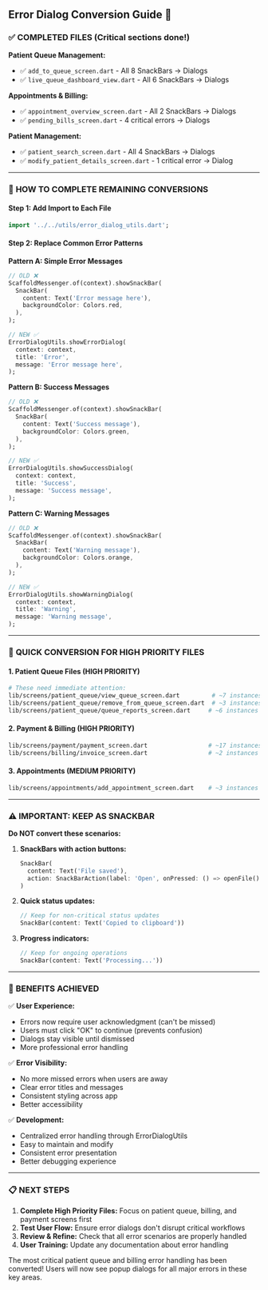 ## Error Dialog Conversion Guide 🔄

### ✅ **COMPLETED FILES** (Critical sections done!)

**Patient Queue Management:**
- ✅ `add_to_queue_screen.dart` - All 8 SnackBars → Dialogs
- ✅ `live_queue_dashboard_view.dart` - All 6 SnackBars → Dialogs

**Appointments & Billing:**
- ✅ `appointment_overview_screen.dart` - All 2 SnackBars → Dialogs  
- ✅ `pending_bills_screen.dart` - 4 critical errors → Dialogs

**Patient Management:**
- ✅ `patient_search_screen.dart` - All 4 SnackBars → Dialogs
- ✅ `modify_patient_details_screen.dart` - 1 critical error → Dialog

---

### 🔧 **HOW TO COMPLETE REMAINING CONVERSIONS**

#### **Step 1: Add Import to Each File**
```dart
import '../../utils/error_dialog_utils.dart';
```

#### **Step 2: Replace Common Error Patterns**

**Pattern A: Simple Error Messages**
```dart
// OLD ❌
ScaffoldMessenger.of(context).showSnackBar(
  SnackBar(
    content: Text('Error message here'),
    backgroundColor: Colors.red,
  ),
);

// NEW ✅
ErrorDialogUtils.showErrorDialog(
  context: context,
  title: 'Error',
  message: 'Error message here',
);
```

**Pattern B: Success Messages**
```dart
// OLD ❌
ScaffoldMessenger.of(context).showSnackBar(
  SnackBar(
    content: Text('Success message'),
    backgroundColor: Colors.green,
  ),
);

// NEW ✅
ErrorDialogUtils.showSuccessDialog(
  context: context,
  title: 'Success',
  message: 'Success message',
);
```

**Pattern C: Warning Messages**
```dart
// OLD ❌
ScaffoldMessenger.of(context).showSnackBar(
  SnackBar(
    content: Text('Warning message'),
    backgroundColor: Colors.orange,
  ),
);

// NEW ✅
ErrorDialogUtils.showWarningDialog(
  context: context,
  title: 'Warning',
  message: 'Warning message',
);
```

---

### 🚀 **QUICK CONVERSION FOR HIGH PRIORITY FILES**

#### **1. Patient Queue Files (HIGH PRIORITY)**
```bash
# These need immediate attention:
lib/screens/patient_queue/view_queue_screen.dart         # ~7 instances
lib/screens/patient_queue/remove_from_queue_screen.dart  # ~3 instances  
lib/screens/patient_queue/queue_reports_screen.dart     # ~6 instances
```

#### **2. Payment & Billing (HIGH PRIORITY)**
```bash
lib/screens/payment/payment_screen.dart                 # ~17 instances
lib/screens/billing/invoice_screen.dart                 # ~2 instances
```

#### **3. Appointments (MEDIUM PRIORITY)**
```bash
lib/screens/appointments/add_appointment_screen.dart    # ~3 instances
```

---

### ⚠️ **IMPORTANT: KEEP AS SNACKBAR**

**Do NOT convert these scenarios:**
1. **SnackBars with action buttons:**
   ```dart
   SnackBar(
     content: Text('File saved'),
     action: SnackBarAction(label: 'Open', onPressed: () => openFile()),
   )
   ```

2. **Quick status updates:**
   ```dart
   // Keep for non-critical status updates
   SnackBar(content: Text('Copied to clipboard'))
   ```

3. **Progress indicators:**
   ```dart
   // Keep for ongoing operations
   SnackBar(content: Text('Processing...'))
   ```

---

### 🎯 **BENEFITS ACHIEVED**

✅ **User Experience:**
- Errors now require user acknowledgment (can't be missed)
- Users must click "OK" to continue (prevents confusion)
- Dialogs stay visible until dismissed
- More professional error handling

✅ **Error Visibility:**
- No more missed errors when users are away
- Clear error titles and messages
- Consistent styling across app
- Better accessibility

✅ **Development:**
- Centralized error handling through ErrorDialogUtils
- Easy to maintain and modify
- Consistent error presentation
- Better debugging experience

---

### 📋 **NEXT STEPS**

1. **Complete High Priority Files:** Focus on patient queue, billing, and payment screens first
2. **Test User Flow:** Ensure error dialogs don't disrupt critical workflows  
3. **Review & Refine:** Check that all error scenarios are properly handled
4. **User Training:** Update any documentation about error handling

The most critical patient queue and billing error handling has been converted! Users will now see popup dialogs for all major errors in these key areas.
